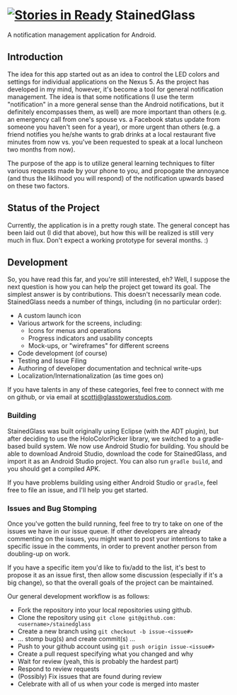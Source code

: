 [![Stories in Ready](https://badge.waffle.io/jwir3/stainedglass.png?label=ready&title=Ready)](https://waffle.io/jwir3/stainedglass)
StainedGlass
========================

A notification management application for Android.

Introduction
------------------------
The idea for this app started out as an idea to control the LED colors and
settings for individual applications on the Nexus 5. As the project has developed
in my mind, however, it's become a tool for general notification management. The
idea is that some notifications (I use the term "notification" in a more general
sense than the Android notifications, but it definitely encompasses them, as well)
are more important than others (e.g. an emergency call from one's spouse vs. a
Facebook status update from someone you haven't seen for a year), or more urgent
than others (e.g. a friend notifies you he/she wants to grab drinks at a local
restaurant five minutes from now vs. you've been requested to speak at a local
luncheon two months from now).

The purpose of the app is to utilize general learning techniques to filter
various requests made by your phone to you, and propogate the annoyance (and
thus the liklihood you will respond) of the notification upwards based on these
two factors.

Status of the Project
------------------------
Currently, the application is in a pretty rough state. The general concept has
been laid out (I did that above), but how this will be realized is still very
much in flux. Don't expect a working prototype for several months. :)

Development
------------------------
So, you have read this far, and you're still interested, eh? Well, I suppose the
next question is how you can help the project get toward its goal. The simplest
answer is by contributions. This doesn't necessarily mean code. StainedGlass
needs a number of things, including (in no particular order):
- A custom launch icon
- Various artwork for the screens, including:
  - Icons for menus and operations
  - Progress indicators and usability concepts
  - Mock-ups, or "wireframes" for different screens
- Code development (of course)
- Testing and Issue Filing
- Authoring of developer documentation and technical write-ups
- Localization/Internationalization (as time goes on)

If you have talents in any of these categories, feel free to connect with me on
github, or via email at scottj@glasstowerstudios.com.

### Building ###
StainedGlass was built originally using Eclipse (with the ADT plugin), but after
deciding to use the HoloColorPicker library, we switched to a gradle-based build
system. We now use Android Studio for building. You should be able to download
Android Studio, download the code for StainedGlass, and import it as an Android
Studio project. You can also run `gradle build`, and you should get a compiled
APK.

If you have problems building using either Android Studio or `gradle`, feel free
to file an issue, and I'll help you get started.

### Issues and Bug Stomping ###
Once you've gotten the build running, feel free to try to take on one of the
issues we have in our issue queue. If other developers are already commenting
on the issues, you might want to post your intentions to take a specific issue
in the comments, in order to prevent another person from doubling-up on work.

If you have a specific item you'd like to fix/add to the list, it's best to
propose it as an issue first, then allow some discussion (especially if it's a
big change), so that the overall goals of the project can be maintained.

Our general development workflow is as follows:
- Fork the repository into your local repositories using github.
- Clone the repository using `git clone git@github.com:<username>/stainedglass`
- Create a new branch using `git checkout -b issue-<issue#>`
- ... stomp bug(s) and create commit(s) ...
- Push to your github account using `git push origin issue-<issue#>`
- Create a pull request specifying what you changed and why
- Wait for review (yeah, this is probably the hardest part)
- Respond to review requests
- (Possibly) Fix issues that are found during review
- Celebrate with all of us when your code is merged into master
